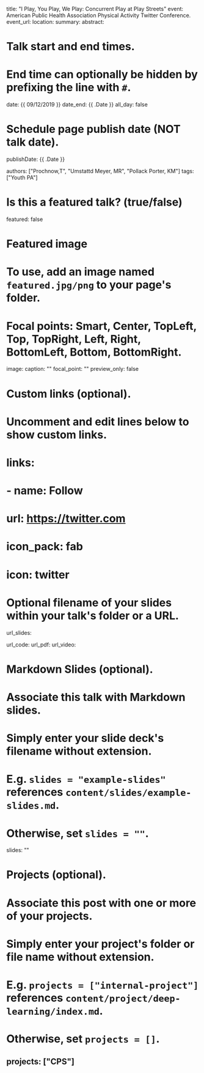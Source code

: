 title: "I Play, You Play, We Play: Concurrent Play at Play Streets"
event: American Public Health Association Physical Activity Twitter Conference.
event_url:
location:
summary:
abstract:

# Talk start and end times.
#   End time can optionally be hidden by prefixing the line with `#`.
date: {{ 09/12/2019 }}
date_end: {{ .Date }}
all_day: false

# Schedule page publish date (NOT talk date).
publishDate: {{ .Date }}

authors: ["Prochnow,T", "Umstattd Meyer, MR", "Pollack Porter, KM"]
tags: ["Youth PA"]

# Is this a featured talk? (true/false)
featured: false

# Featured image
# To use, add an image named `featured.jpg/png` to your page's folder. 
# Focal points: Smart, Center, TopLeft, Top, TopRight, Left, Right, BottomLeft, Bottom, BottomRight.
image:
  caption: ""
  focal_point: ""
  preview_only: false

# Custom links (optional).
#   Uncomment and edit lines below to show custom links.
# links:
# - name: Follow
#   url: https://twitter.com
#   icon_pack: fab
#   icon: twitter

# Optional filename of your slides within your talk's folder or a URL.
url_slides:

url_code:
url_pdf:
url_video:

# Markdown Slides (optional).
#   Associate this talk with Markdown slides.
#   Simply enter your slide deck's filename without extension.
#   E.g. `slides = "example-slides"` references `content/slides/example-slides.md`.
#   Otherwise, set `slides = ""`.
slides: ""

# Projects (optional).
#   Associate this post with one or more of your projects.
#   Simply enter your project's folder or file name without extension.
#   E.g. `projects = ["internal-project"]` references `content/project/deep-learning/index.md`.
#   Otherwise, set `projects = []`.
projects: ["CPS"]
---
